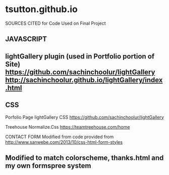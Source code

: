 # tsutton.github.io


SOURCES CITED for Code Used on Final Project

JAVASCRIPT
-------------------------------------------------
lightGallery plugin (used in Portfolio portion of Site)
  https://github.com/sachinchoolur/lightGallery
  http://sachinchoolur.github.io/lightGallery/index.html
  ------------------------------------------------------

CSS
-----------------------------------------------------
 Porfolio Page 
lightGallery CSS
  https://github.com/sachinchoolur/lightGallery

Treehouse Normalize.Css
  https://teamtreehouse.com/home
  
  
  CONTACT FORM
  Modified from code provided from 
  http://www.sanwebe.com/2013/10/css-html-form-styles
  
  Modified to match colorscheme, thanks.html and my own formspree system
  ------------------------------------------------------
